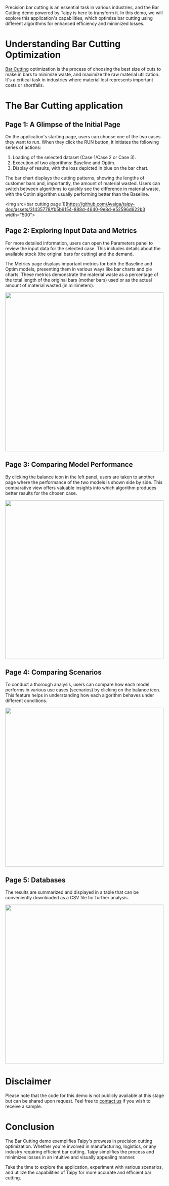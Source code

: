 Precision bar cutting is an essential task in various industries, and the Bar Cutting demo 
powered by Taipy is here to transform it. In this demo, we will explore this application's 
capabilities, which optimize bar cutting using different algorithms for enhanced efficiency and 
minimized losses.

# Understanding Bar Cutting Optimization

[Bar Cutting](https://en.wikipedia.org/wiki/Cutting_stock_problem) optimization is the process 
of choosing the best size of cuts to make in bars to minimize waste, and maximize the raw material utilization. It's a critical task in industries where material lost represents important costs or shortfalls.


# The Bar Cutting application

## Page 1: A Glimpse of the Initial Page

On the application's starting page, users can choose one of the two cases they want to run. 
When they click the RUN button, it initiates the following series of actions:

1. Loading of the selected dataset (Case 1/Case 2 or Case 3).
2. Execution of two algorithms: Baseline and Optim.
3. Display of results, with the loss depicted in blue on the bar chart.

The bar chart displays the cutting patterns, showing the lengths of customer bars and, 
importantly, the amount of material wasted. Users can switch between algorithms to 
quickly see the difference in material waste, with the Optim algorithm usually 
performing better than the Baseline.

<img src=bar cutting page 1](https://github.com/Avaiga/taipy-doc/assets/31435778/fb5b9154-888d-4640-9e8d-e52596d622b3 width="500">
  

## Page 2: Exploring Input Data and Metrics

For more detailed information, users can open the Parameters panel to review the input data 
for the selected case. This includes details about the available stock (the original bars for cutting) and the demand.

The Metrics page displays important metrics for both the Baseline and Optim models, 
presenting them in various ways like bar charts and pie charts. These metrics demonstrate 
the material waste as a percentage of the total length of the original bars (mother bars) used 
or as the actual amount of material wasted (in millimeters).

<img src=https://github.com/Avaiga/taipy-doc/assets/31435778/3ccbead1-e756-43c2-8375-b7309e76fe36 width="500">

## Page 3: Comparing Model Performance

By clicking the balance icon in the left panel, users are taken to another page where 
the performance of the two models is shown side by side. This comparative view offers valuable insights 
into which algorithm produces better results for the chosen case.

<img src=https://github.com/Avaiga/taipy-doc/assets/31435778/7ab84665-083e-4c43-8ccb-c22ed43f3f27 width="500">


## Page 4: Comparing Scenarios 

To conduct a thorough analysis, users can compare how each model performs in various use cases (scenarios) 
by clicking on the balance icon. This feature helps in understanding how each algorithm behaves 
under different conditions.

<img src=https://github.com/Avaiga/taipy-doc/assets/31435778/f9a7c59a-598f-42dd-98dd-63f0cd79ac07 width="500">


## Page 5: Databases 
The results are summarized and displayed in a table that can be conveniently downloaded 
as a CSV file for further analysis.

<img src=https://github.com/Avaiga/taipy-doc/assets/31435778/0a1d793b-6e81-4231-8291-9585ff4c8f7b width="500">


# Disclaimer

Please note that the code for this demo is not publicly available at this stage but can be 
shared upon request. Feel free to [contact us](https://www.taipy.io/contact-us/) if you wish to 
receive a sample.

# Conclusion

The Bar Cutting demo exemplifies Taipy's prowess in precision cutting optimization. Whether 
you're involved in manufacturing, logistics, or any industry requiring efficient bar cutting, 
Taipy simplifies the process and minimizes losses in an intuitive and visually appealing manner.

Take the time to explore the application, experiment with various scenarios, 
and utilize the capabilities of Taipy for more accurate and efficient bar cutting.

